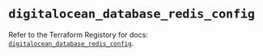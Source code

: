 # `digitalocean_database_redis_config`

Refer to the Terraform Registory for docs: [`digitalocean_database_redis_config`](https://registry.terraform.io/providers/digitalocean/digitalocean/2.34.1/docs/resources/database_redis_config).
